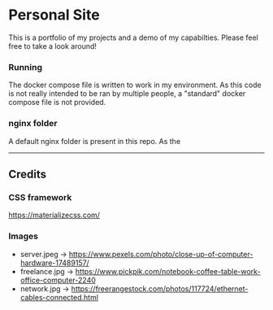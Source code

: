 # Personal Site
This is a portfolio of my projects and a demo of my capabilties. Please feel free to take a look around!

### Running
The docker compose file is written to work in my environment. As this code is not really intended to be ran by multiple people, a "standard" docker compose file is not provided.

### nginx folder
A default nginx folder is present in this repo. As the 

---

## Credits
### CSS framework
https://materializecss.com/

### Images
- server.jpeg -> https://www.pexels.com/photo/close-up-of-computer-hardware-17489157/
- freelance.jpg -> https://www.pickpik.com/notebook-coffee-table-work-office-computer-2240
- network.jpg -> https://freerangestock.com/photos/117724/ethernet-cables-connected.html